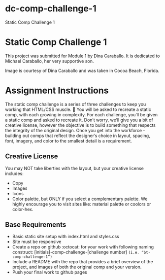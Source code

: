 # dc-comp-challenge-1
Static Comp Challenge 1

# Static Comp Challenge 1

This project was submitted for Module 1 by Dina Caraballo. It is dedicated to Michael Caraballo, her very supportive son.

Image is courtesy of Dina Caraballo and was taken in Cocoa Beach, Florida.

# Assignment Instructions
The static comp challenge is a series of three challenges to keep you working that HTML/CSS muscle. :muscle: You will be asked to recreate a static comp, with each growing in complexity. For each challenge, you’ll be given a static comp and asked to recreate it. Don’t worry, we’ll give you a bit of creative license, however the objective is to build something that respects the integrity of the original design. Once you get into the workforce - building out comps that reflect the designer’s choice in layout, spacing, font, imagery, and color to the smallest detail is a requirement.

## Creative License
You may NOT take liberties with the layout, but your creative license includes:
* Copy
* Images
* Icons
* Color palette, but ONLY if you select a complementary palette. We highly encourage you to visit sites like: material palette or coolors or color-hex.

## Base Requirements
* Basic static site setup with index.html and styles.css
* Site must be responsive
* Create a repo on github :octocat: for your work with following naming construct: [initials]-comp-challenge-[challenge number] `(i.e. “bt-comp-challenge-1”)`
* Include a README with the repo that provides a brief overview of the project, and images of both the original comp and your version.
* Push your final work to github pages
